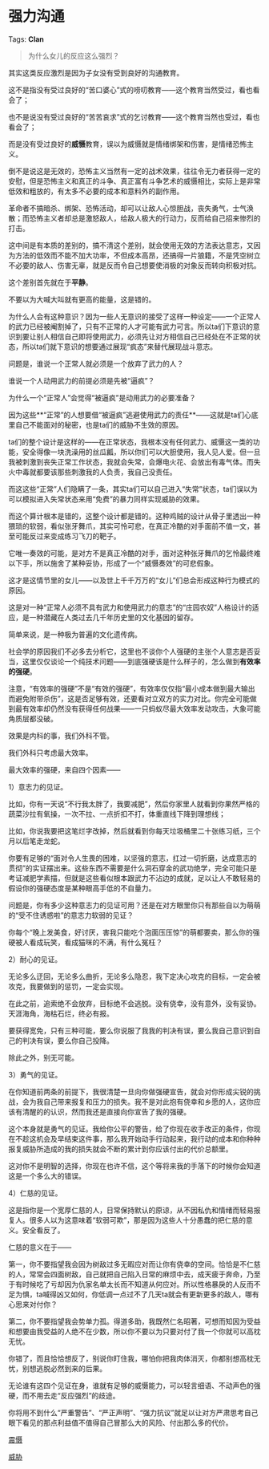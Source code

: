 # 强力沟通

Tags: **Clan**

> 为什么女儿的反应这么强烈？



其实这类反应激烈是因为子女没有受到良好的沟通教育。

这不是指没有受过良好的“苦口婆心”式的唠叨教育——这个教育当然受过，看也看会了；

也不是说没有受过良好的“苦苦哀求”式的乞讨教育——这个教育当然也受过，看也看会了；

而是没有受过良好的**威慑**教育，误以为威慑就是情绪绑架和伤害，是情绪恐怖主义。

倒不是说这是无效的，恐怖主义当然有一定的战术效果，往往令无力者获得一定的安慰，但是恐怖主义和真正的斗争、真正富有斗争艺术的威慑相比，实际上是非常低效和粗放的，有太多不必要的成本和意料外的副作用。

革命者不搞暗杀、绑架、恐怖活动，却可以让敌人心惊胆战，丧失勇气，士气涣散；而恐怖主义者却总是激怒敌人，给敌人极大的行动力，反而给自己招来惨烈的打击。

这中间是有本质的差别的，搞不清这个差别，就会使用无效的方法表达意志，又因为方法的低效而不能不加大功率，不但成本高昂，还搞得一片狼籍，不是凭空树立不必要的敌人、伤害无辜，就是反而令自己想要使消极的对象反而转向积极对抗。

这个差别首先就在于**平静**。

不要以为大喊大叫就有更高的能量，这是错的。

为什么人会有这种意识？因为一些人无意识的接受了这样一种设定——一个正常人的武力已经被阉割掉了，只有不正常的人才可能有武力可言。所以ta们下意识的意识到要让别人相信自己即将使用武力，必须先让对方相信自己已经处在不正常的状态，所以ta们就下意识的想要通过展现“疯态”来替代展现战斗意志。

问题是，谁说一个正常人就必须是一个放弃了武力的人？

谁说一个人动用武力的前提必须是先被“逼疯”？

为什么一个“正常人”会觉得“被逼疯”是动用武力的必要准备？

因为这些**“正常”的人想要借“被逼疯”逃避使用武力的责任**——这就是ta们心底里自己不能面对的秘密，也是ta们的威胁不生效的原因。

ta们的整个设计是这样的——在正常状态，我根本没有任何武力、威慑这一类的功能，安全得像一块洗澡用的丝瓜瓤，所以你们可以大胆使用，我人见人爱。但一旦我被刺激到丧失正常工作状态，我就会失常，会爆电火花、会放出有毒气体。而失火中毒就都要该那些刺激我的人负责，我自己没责任。

而这这些“正常”人们隐瞒了一条，其实ta们可以自己进入“失常”状态，ta们误以为可以模拟进入失常状态来用“免费”的暴力同样实现威胁的效果。

而这个算计根本是错的，这整个设计都是错的。这种鸡贼的设计从骨子里透出一种猥琐的软弱，看似张牙舞爪，其实可怜可悲，在真正冷酷的对手面前不值一文，甚至可能反过来变成练习飞刀的靶子。

它唯一奏效的可能，是对方不是真正冷酷的对手，面对这种张牙舞爪的乞怜最终难以下手，所以施舍了某种妥协，形成了一个“威慑奏效”的可悲假象。

这才是这情节里的女儿——以及世上千千万万的“女儿”们总会形成这种行为模式的原因。

这是对一种“正常人必须不具有武力和使用武力的意志”的“庄园农奴”人格设计的适应，是一种潜藏在人类过去几千年历史里的文化基因的留存。

简单来说，是一种极为普遍的文化遗传病。

社会学的原因我们不必多去分析它，这里也不谈你个人强硬的主张个人意志是否妥当，这里仅仅谈论一个纯技术问题——到底强硬该是什么样子的，怎么做到**有效率的强硬**。

注意，“有效率的强硬”不是“有效的强硬”，有效率仅仅指“最小成本做到最大输出而避免附带杀伤”，这是否足够有效，还要看对立双方的实力对比。你完全可能做到最有效率却仍然没有获得任何战果——一只蚂蚁尽最大效率发动攻击，大象可能角质层都没破。

效果是内科的事，我们外科不管。

我们外科只考虑最大效率。

最大效率的强硬，来自四个因素——

1）意志力的见证。

比如，你有一天说“不行我太胖了，我要减肥”，然后你家里人就看到你果然严格的蔬菜沙拉有氧操，一次不拉、一点折扣不打，体重直线下降到理想线；

比如，你说我要把这笔烂字改掉，然后就看到你每天垃圾桶里二十张练习纸，三个月以后笔走龙蛇。

你要有足够的“面对令人生畏的困难，以坚强的意志，扛过一切折磨，达成意志的贯彻”的实证摆出来。这些东西不需要是什么洞石穿金的武功绝学，完全可能只是考证减肥学素描，但就是这些看似根本跟武力不沾边的成就，足以让人不敢轻易的假设你的强硬态度是某种眼高手低的不自量力。

问题是，你有多少这种意志力的见证可用？还是在对方眼里你只有那些自以为萌萌的“受不住诱惑啦”的意志力软弱的见证？

你每个“晚上发美食，好讨厌，害我只能吃个泡面压压惊”的萌都要卖，那么你的强硬被人看成玩笑，看成猫咪的不满，有什么冤枉？

2）耐心的见证。

无论多么迂回，无论多么曲折，无论多么隐忍，我下定决心攻克的目标，一定会被攻克，我要做到的惩罚，一定会实现。

在此之前，追索绝不会放弃，目标绝不会逃脱。没有侥幸，没有意外，没有妥协。天涯海角，海枯石烂，终必有报。

要获得宽免，只有三种可能，要么你说服了我我的判决有误，要么我自己意识到自己的判决有误，要么你自己投降。

除此之外，别无可能。

3）勇气的见证。

在你知道前两条的前提下，我很清楚一旦向你做强硬宣告，就会对你形成尖锐的挑战，会为我自己带来报复和压力的损失。我不是对此抱有侥幸和乡愿的人，这你应该有清醒的的认识，然而我还是直接向你宣告了我的强硬。

这个本身就是勇气的见证。我给你公平的警告，给了你现在收手改正的条件，你现在不趁这机会及早结束这件事，那么我开始动手行动起来，我行动的成本和你种种报复威胁所造成的我的损失就会不断的累计到你应该付出的代价总额里。

这对你不是明智的选择，你现在也许不信，这个等将来我的手落下的时候你会知道这是一个多么大的错误。

4）仁慈的见证。

这是指你是一个宽厚仁慈的人，日常保持默认的原谅，从不因私仇和情绪而轻易报复人。很多人以为这意味着“软弱可欺”，那是因为这些人十分愚蠢的把仁慈的意义。安全看反了。

仁慈的意义在于——

第一，你不要指望我会因为树敌过多无暇应对而让你有侥幸的空间。恰恰是不仁慈的人，常常会四面树敌，自己就把自己陷入日常的麻烦中去，成天疲于奔命，乃至于有时候吃了亏却因为仇家名单太长而不知道从何应对。所以性格暴戾的人反而不足为惧，ta喊得凶又如何，你低调一点过不了几天ta就会有更新更多的敌人，哪有心思来对付你？

第二，你不要指望我会势单力孤。得道多助，我既然仁名昭著，可想而知因为受益和想要由我受益的人绝不在少数，所以你不要以为只要对付了我一个你就可以高枕无忧。

你错了，而且恰恰想反了，别说你盯住我，哪怕你把我肉体消灭，你都别想高枕无忧，别想逃脱必然到来的后果。

  


无论谁有这四个见证在身，谁就有足够的威慑能力，可以轻言细语、不动声色的强硬，而不用去走“反应强烈”的歧途。

你将用不到什么“严重警告”、“严正声明”、“强力抗议”就足以让对方严肃思考自己眼下看见的那点利益值不值得自己冒那么大的风险、付出那么多的代价。

[震慑](https://link.zhihu.com/?target=https%3A//b23.tv/dw6NSgi)  


[威胁](https://link.zhihu.com/?target=https%3A//b23.tv/85ij4X7)

